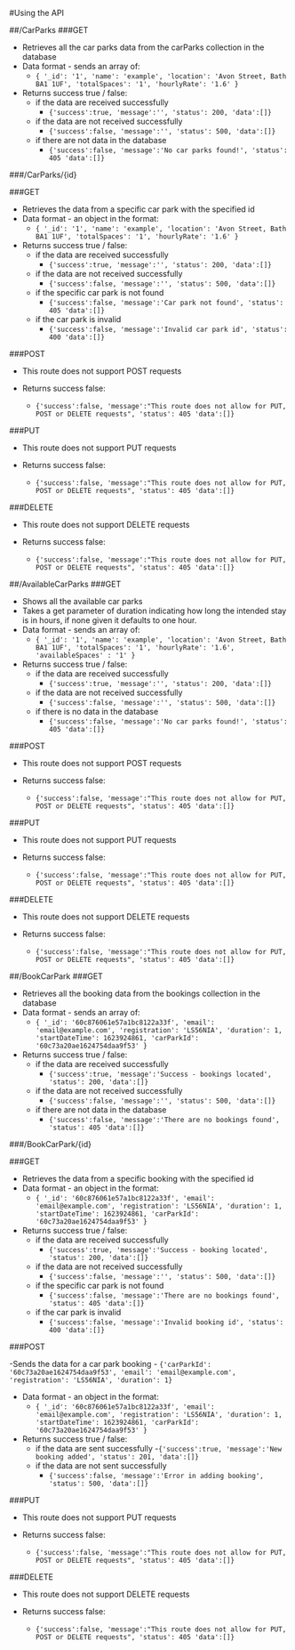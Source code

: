 #Using the API

##/CarParks
###GET

- Retrieves all the car parks data from the carParks collection in the database
- Data format - sends an array of:
    - `{ '_id': '1', 'name': 'example', 'location': 'Avon Street, Bath BA1 1UF', 'totalSpaces': '1', 'hourlyRate': '1.6' }`
- Returns success true / false:
    - if the data are received successfully
        - `{'success':true, 'message':'', 'status': 200, 'data':[]}`
    - if the data are not received successfully
        - `{'success':false, 'message':'', 'status': 500, 'data':[]}`
    - if there are not data in the database
        - `{'success':false, 'message':'No car parks found!', 'status': 405 'data':[]}`

###/CarParks/{id}

###GET
- Retrieves the data from a specific car park with the specified id
- Data format - an object in the format:
    - `{ '_id': '1', 'name': 'example', 'location': 'Avon Street, Bath BA1 1UF', 'totalSpaces': '1', 'hourlyRate': '1.6' }`
- Returns success true / false:
    - if the data are received successfully
        - `{'success':true, 'message':'', 'status': 200, 'data':[]}`
    - if the data are not received successfully
        - `{'success':false, 'message':'', 'status': 500, 'data':[]}`
    - if the specific car park is not found
        - `{'success':false, 'message':'Car park not found', 'status': 405 'data':[]}`
  - if the car park is invalid
      - `{'success':false, 'message':'Invalid car park id', 'status': 400 'data':[]}`

###POST

- This route does not support POST requests

- Returns success false:
    - `{'success':false, 'message':"This route does not allow for PUT, POST or DELETE requests", 'status': 405 'data':[]}`

###PUT

- This route does not support PUT requests

- Returns success false:
    - `{'success':false, 'message':"This route does not allow for PUT, POST or DELETE requests", 'status': 405 'data':[]}`

###DELETE

- This route does not support DELETE requests

- Returns success false:
    - `{'success':false, 'message':"This route does not allow for PUT, POST or DELETE requests", 'status': 405 'data':[]}`


##/AvailableCarParks
###GET

- Shows all the available car parks 
- Takes a get parameter of duration indicating how long the intended stay is in hours, if none given it defaults to one hour.
- Data format - sends an array of:
    - `{ '_id': '1', 'name': 'example', 'location': 'Avon Street, Bath BA1 1UF', 'totalSpaces': '1', 'hourlyRate': '1.6', 'availableSpaces' : '1' }`
- Returns success true / false:
    - if the data are received successfully
        - `{'success':true, 'message':'', 'status': 200, 'data':[]}`
    - if the data are not received successfully
        - `{'success':false, 'message':'', 'status': 500, 'data':[]}`
    - if there is no data in the database
        - `{'success':false, 'message':'No car parks found!', 'status': 405 'data':[]}`

###POST

- This route does not support POST requests

- Returns success false:
    - `{'success':false, 'message':"This route does not allow for PUT, POST or DELETE requests", 'status': 405 'data':[]}`

###PUT

- This route does not support PUT requests

- Returns success false:
    - `{'success':false, 'message':"This route does not allow for PUT, POST or DELETE requests", 'status': 405 'data':[]}`

###DELETE

- This route does not support DELETE requests

- Returns success false:
    - `{'success':false, 'message':"This route does not allow for PUT, POST or DELETE requests", 'status': 405 'data':[]}`

##/BookCarPark
###GET

- Retrieves all the booking data from the bookings collection in the database
- Data format - sends an array of:
    - `{ '_id': '60c876061e57a1bc8122a33f', 'email': 'email@example.com', 'registration': 'LS56NIA', 'duration': 1, 'startDateTime': 1623924861, 'carParkId': '60c73a20ae1624754daa9f53' }`
- Returns success true / false:
    - if the data are received successfully
        - `{'success':true, 'message':'Success - bookings located', 'status': 200, 'data':[]}`
    - if the data are not received successfully
        - `{'success':false, 'message':'', 'status': 500, 'data':[]}`
    - if there are not data in the database
        - `{'success':false, 'message':'There are no bookings found', 'status': 405 'data':[]}`

###/BookCarPark/{id}

###GET
- Retrieves the data from a specific booking with the specified id
- Data format - an object in the format:
    - `{ '_id': '60c876061e57a1bc8122a33f', 'email': 'email@example.com', 'registration': 'LS56NIA', 'duration': 1, 'startDateTime': 1623924861, 'carParkId': '60c73a20ae1624754daa9f53' }`
- Returns success true / false:
    - if the data are received successfully
        - `{'success':true, 'message':'Success - booking located', 'status': 200, 'data':[]}`
    - if the data are not received successfully
        - `{'success':false, 'message':'', 'status': 500, 'data':[]}`
    - if the specific car park is not found
        - `{'success':false, 'message':'There are no bookings found', 'status': 405 'data':[]}`
    - if the car park is invalid
        - `{'success':false, 'message':'Invalid booking id', 'status': 400 'data':[]}`

###POST

-Sends the data for a car park booking
    - `{'carParkId': '60c73a20ae1624754daa9f53', 'email': 'email@example.com', 'registration': 'LS56NIA', 'duration': 1}`
- Data format - an object in the format: 
    - `{ '_id': '60c876061e57a1bc8122a33f', 'email': 'email@example.com', 'registration': 'LS56NIA', 'duration': 1, 'startDateTime': 1623924861, 'carParkId': '60c73a20ae1624754daa9f53' }`
- Returns success true / false:
  - if the data are sent successfully
    -`{'success':true, 'message':'New booking added', 'status': 201, 'data':[]}`
  - if the data are not sent successfully
      - `{'success':false, 'message':'Error in adding booking', 'status': 500, 'data':[]}`

###PUT

- This route does not support PUT requests

- Returns success false:
    - `{'success':false, 'message':"This route does not allow for PUT, POST or DELETE requests", 'status': 405 'data':[]}`

###DELETE

- This route does not support DELETE requests

- Returns success false:
    - `{'success':false, 'message':"This route does not allow for PUT, POST or DELETE requests", 'status': 405 'data':[]}`
